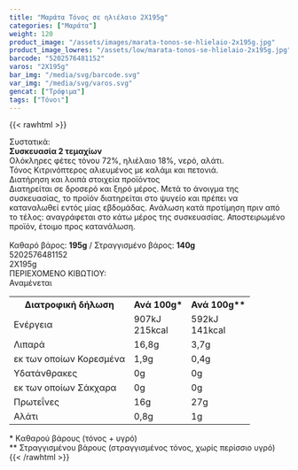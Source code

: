 ```yaml
---
title: "Μαράτα Τόνος σε ηλιέλαιο 2X195g"
categories: ["Μαράτα"]
weight: 120
product_image: "/assets/images/marata-tonos-se-hlielaio-2x195g.jpg"
product_image_lowres: "/assets/low/marata-tonos-se-hlielaio-2x195g.jpg"
barcode: "5202576481152"
varos: "2X195g"
bar_img: "/media/svg/barcode.svg"
var_img: "/media/svg/varos.svg"
gencat: ["Τρόφιμα"]
tags: ["Τόνοι"]
---
```

{{< rawhtml >}}

<div class="sload365"><div class="product"><div id="sistatika">Συστατικά:</div><div class="alltext"><b>Συσκευασία 2 τεμαχίων</b><br>Ολόκληρες φέτες τόνου 72%, ηλιέλαιο 18%, νερό, αλάτι.<br>Τόνος Κιτρινόπτερος αλιευμένος με καλάμι και πετονιά.</div><div id="loipa">Διατήρηση και λοιπά στοιχεία προϊόντος</div><div class="alltext">Διατηρείται σε δροσερό και ξηρό μέρος. Μετά το άνοιγμα της συσκευασίας, το προϊόν διατηρείται στο ψυγείο και πρέπει να καταναλωθεί εντός μίας εβδομάδας. Ανάλωση κατά προτίμηση πριν από το τέλος: αναγράφεται στο κάτω μέρος της συσκευασίας. Αποστειρωμένο προϊόν, έτοιμο προς κατανάλωση.<br><br>Καθαρό βάρος: <b>195g</b> / Στραγγισμένο βάρος: <b>140g</b></div><div id="barcode"><div id="barimage1"></div><span id="bartext">5202576481152</span></div><div id="varos"><div id="varosimage1"></div><span id="varostext">2X195g</span></div><div id="kivotio">ΠΕΡΙΕΧΟΜΕΝΟ ΚΙΒΩΤΙΟΥ:<br>Αναμένεται</div><div class="tabout"><table id="diatable"><tbody><tr><th>Διατροφική δήλωση</th><th>Ανά 100g*</th><th>Ανά 100g**</th></tr><tr><td class="texr2">Ενέργεια</td><td class="texr">907kJ<br>215kcal</td><td class="texr">592kJ<br>141kcal</td></tr><tr><td class="texr2">Λιπαρά</td><td class="texr">16,8g</td><td class="texr">3,7g</td></tr><tr><td class="gray">εκ των οποίων Κορεσµένα</td><td class="gray2">1,9g</td><td class="gray2">0,4g</td></tr><tr><td class="texr2">Yδατάνθρακες</td><td class="texr">0g</td><td class="texr">0g</td></tr><tr><td class="gray">εκ των οποίων Σάκχαρα</td><td class="gray2">0g</td><td class="gray2">0g</td></tr><tr><td class="texr2">Πρωτεΐνες</td><td class="texr">16g</td><td class="texr">27g</td></tr><tr><td class="texr2">Αλάτι</td><td class="texr">0,8g</td><td class="texr">1g</td></tr></tbody></table></div><div class="alltext">* Kαθαρού βάρους (τόνος + υγρό)<br>** Στραγγισμένου βάρους (στραγγισμένος τόνος, χωρίς περίσσιο υγρό)</div><div class="pimg"></div></div></div>
{{< /rawhtml >}}


